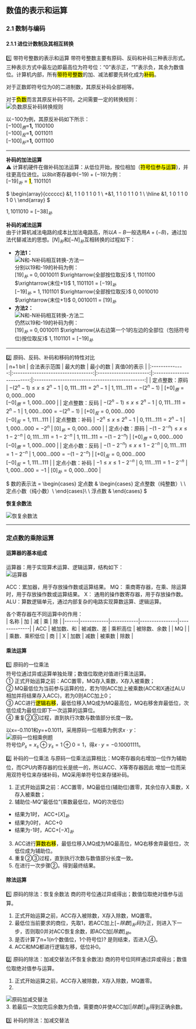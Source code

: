 ## 数值的表示和运算
### 2.1 数制与编码
#### 2.1.1 进位计数制及其相互转换
:one: 带符号整数的表示和运算
带符号整数主要有原码、反码和补码三种表示形式。三种表示方式中最左边即最高位为符号位：“0”表示正，“1”表示负，其余为数值位。计算机内部，所有<mark>带符号整数</mark>的加、减法都要先转化成为<mark>补码</mark>。

对于正数即符号位为0的二进制数，其原反补码全部相等。

对于<mark>负数</mark>而言其原反补码不同，之间需要一定的转换规则：  
![负数原反补码转换规则](./statics/Snipaste_2022-07-24_23-53-24.png)

以$-100$为例，其原反补码如下所示：  
$[-100]_原=$**1,** 1100100  
$[-100]_反=$**1,** 0011011  
$[-100]_补=$**1,** 0011100

---
**补码的加法运算**  
:warning: 计算机硬件在做补码加法运算：从低位开始，按位相加（<mark>符号位参与运算</mark>)，并往更高位进位。以8bit寄存器中$(-19)+(-19)$为例：  
$[-19]_补$  = <mark>1</mark>, 1101101

$
\begin{array}{cccccc}
 &1, 1 1 0 1 1 0 1 \\
+&1, 1 1 0 1 1 0 1 \\
\hline
 &1, 1 0 1 1 0 1 0 \\
\end{array}
$

$1, 1011010$ = $[-38]_补$

**补码的减法运算**  
由于计算机减法电路的成本比加法电路高，所以$A-B$一般选用$A+(-B)$，通过加法代替减法的思想。${[N]}_补$和${[-N]_补}$互相转换的过程如下：  
- **方法1：**  
![N和-N补码相互转换-方法一](./statics/Snipaste_2022-07-25_13-31-29.png)  
分别以19和-19的补码为例：  
$[19]_补$ = $0, 0010011$ $\xrightarrow{全部按位取反}$ $1, 1101100$ $\xrightarrow{末位+1}$ $1, 1101101$ = $[-19]_补$  
$[-19]_补$ = $1, 1101101$ $\xrightarrow{全部按位取反}$ $0, 0010010$ $\xrightarrow{末位+1}$ $0, 0010011$ = $[19]_补$  
- **方法2：**  
![N和-N补码相互转换-方法二](./statics/Snipaste_2022-07-26_10-12-05.png)  
仍然以19和-19的补码为例：  
$[19]_补$ = $0, 0010011$ $\xrightarrow{从右边第一个1的左边的全部位（包括符号位)按位取反}$ $1, 1101101$ = $[-19]_补$
---

:two: 原码、反码、补码和移码的特性对比  
|     n+1 bit    |            合法表示范围            |        最大的数        |          最小的数         |                   真值0的表示                   |
|:--------------:|:----------------------------------:|:----------------------:|:-------------------------:|:-----------------------------------------------:|
| 定点整数：原码 |    $-(2^n-1) \leq x \leq 2^n-1$    |   $0,111...111=2^n-1$  |   $1,111...111=-(2^n-1)$  | $[+0]_原=0,000...000$</br>$[-0]_原=1,000...000$ |
| 定点整数：反码 |    $-(2^n-1) \leq x \leq 2^n-1$    |   $0,111...111=2^n-1$  |   $1,000...000=-(2^n-1)$  | $[+0]_反=0,000...000$</br>$[-0]_反=1,111...111$ |
| 定点整数：补码 |      $-2^n \leq x \leq 2^n-1$      |   $0,111...111=2^n-1$  |     $1,000...000=-2^n$    |               $[0]_补=0,000...000$              |
| 定点小数：原码 | $-(1-2^{-n}) \leq x \leq 1-2^{-n}$ | $0,111...111=1-2^{-n}$ | $1,111...111=-(1-2^{-n})$ | $[+0]_原=0,000...000$</br>$[-0]_原=1,000...000$ |
| 定点小数：反码 | $-(1-2^{-n}) \leq x \leq 1-2^{-n}$ | $0,111...111=1-2^{-n}$ | $1,000...000=-(1-2^{-n})$ | $[+0]_反=0,000...000$</br>$[-0]_反=1,111...111$ |
| 定点小数：补码 |      $-1 \leq x \leq 1-2^{-n}$     | $0,111...111=1-2^{-n}$ |      $1,000...000=-1$     |               $[0]_补=0,000...000$              |

$
数的表示法 = 
\begin{cases}
	定点数 & \begin{cases}
						 定点整数（纯整数）\\
						 \\
					   定点小数（纯小数）\\
					 \end{cases}\\
	\\
	浮点数 & 
\end{cases}
$

**恢复余数法**

![恢复余数法](./statics/Snipaste_2022-08-04_10-46-23.png)  

---

### 定点数的乘除运算

#### 运算器的基本组成
运算器：用于实现算术运算、逻辑运算，结构如下：  
![运算器](https://s1.ax1x.com/2022/08/29/vfiaK1.png)

ACC：累加器，用于存放操作数或运算结果。
MQ： 乘商寄存器，在乘、除运算时，用于存放操作数或运算结果。
X：  通用的操作数寄存器，用于存放操作数。
ALU：算数逻辑单元，通过内部复杂的电路实现算数运算、逻辑运算。  

各个寄存器在不同运算中的作用：  
| 名称 | 加         | 减         | 乘             | 除           |
|------|------------|------------|----------------|--------------|
| ACC  | 被加数、和 | 被减数、差 | 乘积高位       | 被除数、余数 |
| MQ   |            |            | 乘数、乘积低位 | 商           |
| X    | 加数       | 减数       | 被乘数         | 除数         |

#### 乘法运算
:one: 原码的一位乘法  
符号位通过异或运算单独处理；数值位取绝对值进行乘法运算。  
① 正式开始运算之前：ACC置零，MQ存入乘数，X存入被乘数；  
② MQ最低位为当前参与运算的位，若为1则ACC加上被乘数(ACC和X通过ALU相加并将结果存入ACC)，若为0则ACC加上0；  
③ ACC进行<mark>逻辑右移</mark>，最低位移入MQ成为MQ最高位，MQ右移舍弃最低位，次低位成为最低位即下一次运算的运算位。  
④ 重复②③过程，直到执行次数与数值部分长度一致。

以x=-0.1101和y=+0.1011，采用原码一位相乘为例求$x \cdot y$：  
![原码一位相乘例题](./statics/原码一位相乘例题.png)   
符号位$P_s=x_s \oplus y_s = 1 \oplus 0 = 1$，得$x \cdot y = -0.10001111$。

:two: 补码的一位乘法
与原码一位乘法运算相比：MQ寄存器向右增加一位作为辅助位，而CPU内寄存器的位长是统一的，所以ACC、X等寄存器因此
增加一位而采用双符号位来存储补码，MQ采用单符号位来存储补码。 
1. 正式开始运算之前：ACC置零，MQ最低位(辅助位)置零，其余位存入乘数，X存入被乘数；  
2. 辅助位-MQ“最低位”(乘数最低位，MQ的次低位)
- 结果为1时， ACC+$[X]_补$  
- 结果为0时， ACC+0  
- 结果为-1时，ACC+$[-X]_补$

3. ACC进行<mark>算数右移</mark>，最低位移入MQ成为MQ最高位，MQ右移舍弃最低位，次低位成为辅助位。  
4. 重复②③过程，直到执行次数与数值部分长度一致。  
5. 在进行一次步骤②。得到最终结果。  

#### 除法运算
:one: 原码的除法：恢复余数法
商的符号位通过异或得出；数值位取绝对值参与运算。  
1. 正式开始运算之前，ACC存入被除数，X存入除数，MQ置零。  
2. 最低位当前要求的商位，先取1，若ACC加上$[-除数]_补码$为正，则进入下一步，否则取0并对ACC恢复余数，即ACC加$[除数]_补$。  
3. 是否计算了n+1(n个数值位，1个符号位)? 是则结束，否进入④。  
4. ACC和MQ都进行逻辑左移，低位补0。  

:two: 原码的除法：加减交替法(不恢复余数法)
商的符号位同样通过异或得出；数值位取绝对值参与运算。  
1. 正式开始运算之前，ACC存入被除数，X存入除数，MQ置零。  
2. 
![原码加减交替法](./statics/原码除法-加减交替法.png)    
3. 若最后一次加完后余数为负值，需要商0并使ACC加$[|除数|]_补$得到正确余数。  

:three: 补码的除法：加减交替法  


